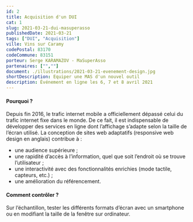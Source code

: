 ```yaml
---
id: 2
title: Acquisition d'un DUI
cat: 1
slug: 2021-03-21-dui-masuperasso
publishedDate: 2021-03-21
tags: ["DUI", "Acquisition"]
ville: Vins sur Caramy
codePostal: 83170
codeCommune: 83151
porteur: Serge KARAMAZOV - MaSuperAsso
partenaires: ["",""] 
document: ./illustrations/2021-03-21-evenement-design.jpg
shortDescription: Equiper une MAS d'un nouvel outil
description: Événement en ligne les 6, 7 et 8 avril 2021
---
```


#### Pourquoi ?
Depuis fin 2016, le trafic internet mobile a officiellement dépassé celui du trafic internet fixe dans le monde. De ce fait, il est indispensable de développer des services en ligne dont l’affichage s’adapte selon la taille de l’écran utilisé. La conception de sites web adaptatifs (responsive web design en anglais) contribue à :
* une audience supérieure ;
* une rapidité d’accès à l’information, quel que soit l’endroit où se trouve l’utilisateur ;
* une interactivité avec des fonctionnalités enrichies (mode tactile, capteurs, etc.) ;
* une amélioration du référencement.

#### Comment contrôler ?
Sur l’échantillon, tester les différents formats d’écran avec un smartphone ou en modifiant la taille de la fenêtre sur ordinateur.
